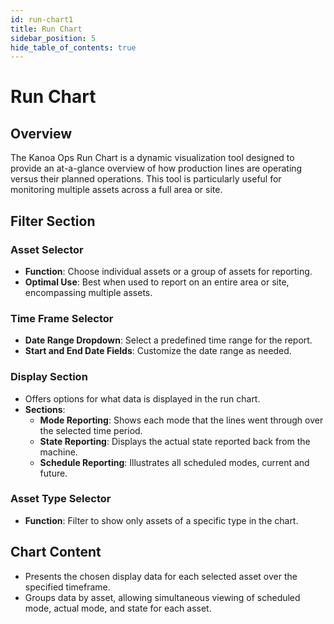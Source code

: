 ```yaml
---
id: run-chart1
title: Run Chart
sidebar_position: 5
hide_table_of_contents: true
---
```


# Run Chart

## Overview

The Kanoa Ops Run Chart is a dynamic visualization tool designed to provide an at-a-glance overview of how production lines are operating versus their planned operations. This tool is particularly useful for monitoring multiple assets across a full area or site.

## Filter Section

### Asset Selector
- **Function**: Choose individual assets or a group of assets for reporting.
- **Optimal Use**: Best when used to report on an entire area or site, encompassing multiple assets.

### Time Frame Selector
- **Date Range Dropdown**: Select a predefined time range for the report.
- **Start and End Date Fields**: Customize the date range as needed.

### Display Section
- Offers options for what data is displayed in the run chart.
- **Sections**: 
  - **Mode Reporting**: Shows each mode that the lines went through over the selected time period.
  - **State Reporting**: Displays the actual state reported back from the machine.
  - **Schedule Reporting**: Illustrates all scheduled modes, current and future.

### Asset Type Selector
- **Function**: Filter to show only assets of a specific type in the chart.

## Chart Content

- Presents the chosen display data for each selected asset over the specified timeframe.
- Groups data by asset, allowing simultaneous viewing of scheduled mode, actual mode, and state for each asset.


